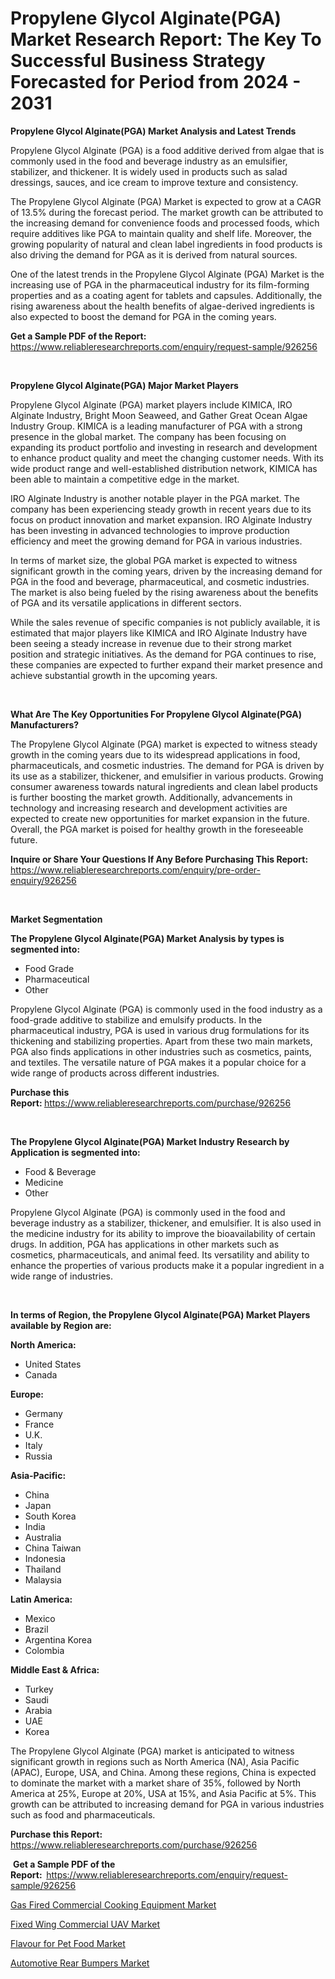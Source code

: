 <p><h1>Propylene Glycol Alginate(PGA) Market Research Report: The Key To Successful Business Strategy Forecasted for Period from 2024 - 2031</h1></p><p><strong>Propylene Glycol Alginate(PGA) Market Analysis and Latest Trends</strong></p>
<p><p>Propylene Glycol Alginate (PGA) is a food additive derived from algae that is commonly used in the food and beverage industry as an emulsifier, stabilizer, and thickener. It is widely used in products such as salad dressings, sauces, and ice cream to improve texture and consistency.</p><p>The Propylene Glycol Alginate (PGA) Market is expected to grow at a CAGR of 13.5% during the forecast period. The market growth can be attributed to the increasing demand for convenience foods and processed foods, which require additives like PGA to maintain quality and shelf life. Moreover, the growing popularity of natural and clean label ingredients in food products is also driving the demand for PGA as it is derived from natural sources.</p><p>One of the latest trends in the Propylene Glycol Alginate (PGA) Market is the increasing use of PGA in the pharmaceutical industry for its film-forming properties and as a coating agent for tablets and capsules. Additionally, the rising awareness about the health benefits of algae-derived ingredients is also expected to boost the demand for PGA in the coming years.</p></p>
<p><strong>Get a Sample PDF of the Report:&nbsp;</strong> <a href="https://www.reliableresearchreports.com/enquiry/request-sample/926256">https://www.reliableresearchreports.com/enquiry/request-sample/926256</a></p>
<p>&nbsp;</p>
<p><strong>Propylene Glycol Alginate(PGA) Major Market Players</strong></p>
<p><p>Propylene Glycol Alginate (PGA) market players include KIMICA, IRO Alginate Industry, Bright Moon Seaweed, and Gather Great Ocean Algae Industry Group. KIMICA is a leading manufacturer of PGA with a strong presence in the global market. The company has been focusing on expanding its product portfolio and investing in research and development to enhance product quality and meet the changing customer needs. With its wide product range and well-established distribution network, KIMICA has been able to maintain a competitive edge in the market.</p><p>IRO Alginate Industry is another notable player in the PGA market. The company has been experiencing steady growth in recent years due to its focus on product innovation and market expansion. IRO Alginate Industry has been investing in advanced technologies to improve production efficiency and meet the growing demand for PGA in various industries.</p><p>In terms of market size, the global PGA market is expected to witness significant growth in the coming years, driven by the increasing demand for PGA in the food and beverage, pharmaceutical, and cosmetic industries. The market is also being fueled by the rising awareness about the benefits of PGA and its versatile applications in different sectors.</p><p>While the sales revenue of specific companies is not publicly available, it is estimated that major players like KIMICA and IRO Alginate Industry have been seeing a steady increase in revenue due to their strong market position and strategic initiatives. As the demand for PGA continues to rise, these companies are expected to further expand their market presence and achieve substantial growth in the upcoming years.</p></p>
<p>&nbsp;</p>
<p><strong>What Are The Key Opportunities For Propylene Glycol Alginate(PGA) Manufacturers?</strong></p>
<p><p>The Propylene Glycol Alginate (PGA) market is expected to witness steady growth in the coming years due to its widespread applications in food, pharmaceuticals, and cosmetic industries. The demand for PGA is driven by its use as a stabilizer, thickener, and emulsifier in various products. Growing consumer awareness towards natural ingredients and clean label products is further boosting the market growth. Additionally, advancements in technology and increasing research and development activities are expected to create new opportunities for market expansion in the future. Overall, the PGA market is poised for healthy growth in the foreseeable future.</p></p>
<p><strong>Inquire or Share Your Questions If Any Before Purchasing This Report:</strong> <a href="https://www.reliableresearchreports.com/enquiry/pre-order-enquiry/926256">https://www.reliableresearchreports.com/enquiry/pre-order-enquiry/926256</a></p>
<p>&nbsp;</p>
<p><strong>Market Segmentation</strong></p>
<p><strong>The Propylene Glycol Alginate(PGA) Market Analysis by types is segmented into:</strong></p>
<p><ul><li>Food Grade</li><li>Pharmaceutical</li><li>Other</li></ul></p>
<p><p>Propylene Glycol Alginate (PGA) is commonly used in the food industry as a food-grade additive to stabilize and emulsify products. In the pharmaceutical industry, PGA is used in various drug formulations for its thickening and stabilizing properties. Apart from these two main markets, PGA also finds applications in other industries such as cosmetics, paints, and textiles. The versatile nature of PGA makes it a popular choice for a wide range of products across different industries.</p></p>
<p><strong>Purchase this Report:&nbsp;</strong><a href="https://www.reliableresearchreports.com/purchase/926256">https://www.reliableresearchreports.com/purchase/926256</a></p>
<p>&nbsp;</p>
<p><strong>The Propylene Glycol Alginate(PGA) Market Industry Research by Application is segmented into:</strong></p>
<p><ul><li>Food & Beverage</li><li>Medicine</li><li>Other</li></ul></p>
<p><p>Propylene Glycol Alginate (PGA) is commonly used in the food and beverage industry as a stabilizer, thickener, and emulsifier. It is also used in the medicine industry for its ability to improve the bioavailability of certain drugs. In addition, PGA has applications in other markets such as cosmetics, pharmaceuticals, and animal feed. Its versatility and ability to enhance the properties of various products make it a popular ingredient in a wide range of industries.</p></p>
<p>&nbsp;</p>
<p><strong>In terms of Region, the Propylene Glycol Alginate(PGA) Market Players available by Region are:</strong></p>
<p>
    <p> <strong> North America: </strong>
        <ul>
            <li>United States</li>
            <li>Canada</li>
        </ul>
        </p> 
    <p> <strong> Europe: </strong>
        <ul>
            <li>Germany</li>
            <li>France</li>
            <li>U.K.</li>
            <li>Italy</li>
            <li>Russia</li>
        </ul>
        </p> 
    <p> <strong> Asia-Pacific: </strong>
        <ul>
            <li>China</li>
            <li>Japan</li>
            <li>South Korea</li>
            <li>India</li>
            <li>Australia</li>
            <li>China Taiwan</li>
            <li>Indonesia</li>
            <li>Thailand</li>
            <li>Malaysia</li>
        </ul>
        </p> 
    <p> <strong> Latin America: </strong>
        <ul>
            <li>Mexico</li>
            <li>Brazil</li>
            <li>Argentina Korea</li>
            <li>Colombia</li>
        </ul>
        </p> 
    <p> <strong> Middle East & Africa: </strong>
        <ul>
            <li>Turkey</li>
            <li>Saudi</li>
            <li>Arabia</li>
            <li>UAE</li>
            <li>Korea</li>
        </ul>
    </p>
    </p>
<p><p>The Propylene Glycol Alginate (PGA) market is anticipated to witness significant growth in regions such as North America (NA), Asia Pacific (APAC), Europe, USA, and China. Among these regions, China is expected to dominate the market with a market share of 35%, followed by North America at 25%, Europe at 20%, USA at 15%, and Asia Pacific at 5%. This growth can be attributed to increasing demand for PGA in various industries such as food and pharmaceuticals.</p></p>
<p><strong>Purchase this Report: </strong><a href="https://www.reliableresearchreports.com/purchase/926256">https://www.reliableresearchreports.com/purchase/926256</a></p>
<p>&nbsp;<strong>Get a Sample PDF of the Report:&nbsp;&nbsp;</strong><a href="https://www.reliableresearchreports.com/enquiry/request-sample/926256">https://www.reliableresearchreports.com/enquiry/request-sample/926256</a></p>
<p><strong></strong></p>
<p><p><a href="https://github.com/cecuraprangm/Market-Research-Report-List-1/blob/main/gas-fired-commercial-cooking-equipment-market.md">Gas Fired Commercial Cooking Equipment Market</a></p><p><a href="https://github.com/Airanohannonzb68e5pb53oc1/Market-Research-Report-List-1/blob/main/fixed-wing-commercial-uav-market.md">Fixed Wing Commercial UAV Market</a></p><p><a href="https://github.com/ChiragRP21/Market-Research-Report-List-3/blob/main/flavour-for-pet-food-market.md">Flavour for Pet Food Market</a></p><p><a href="https://github.com/fiixsa/Market-Research-Report-List-1/blob/main/automotive-rear-bumpers-market.md">Automotive Rear Bumpers Market</a></p></p>